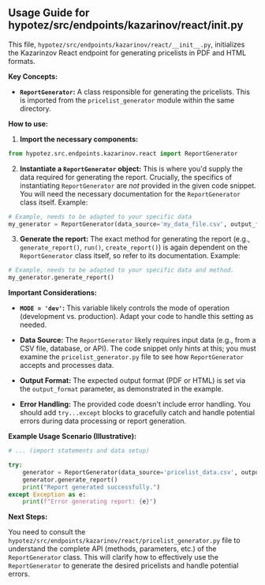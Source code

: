 ## Usage Guide for hypotez/src/endpoints/kazarinov/react/__init__.py

This file, `hypotez/src/endpoints/kazarinov/react/__init__.py`, initializes the Kazarinzov React endpoint for generating pricelists in PDF and HTML formats.

**Key Concepts:**

* **`ReportGenerator`:** A class responsible for generating the pricelists.  This is imported from the `pricelist_generator` module within the same directory.

**How to use:**

1. **Import the necessary components:**

```python
from hypotez.src.endpoints.kazarinov.react import ReportGenerator
```

2. **Instantiate a `ReportGenerator` object:**  This is where you'd supply the data required for generating the report.  Crucially, the specifics of instantiating `ReportGenerator` are *not* provided in the given code snippet.  You will need the necessary documentation for the `ReportGenerator` class itself.  Example:

```python
# Example, needs to be adapted to your specific data
my_generator = ReportGenerator(data_source='my_data_file.csv', output_format='pdf') 
```

3. **Generate the report:**  The exact method for generating the report (e.g., `generate_report()`, `run()`, `create_report()`) is again dependent on the `ReportGenerator` class itself, so refer to its documentation.  Example:


```python
# Example, needs to be adapted to your specific data and method.
my_generator.generate_report() 
```

**Important Considerations:**

* **`MODE = 'dev'`:** This variable likely controls the mode of operation (development vs. production).  Adapt your code to handle this setting as needed.

* **Data Source:**  The `ReportGenerator` likely requires input data (e.g., from a CSV file, database, or API). The code snippet only hints at this; you must examine the `pricelist_generator.py` file to see how `ReportGenerator` accepts and processes data.

* **Output Format:**  The expected output format (PDF or HTML) is set via the `output_format` parameter, as demonstrated in the example.

* **Error Handling:**  The provided code doesn't include error handling. You should add `try...except` blocks to gracefully catch and handle potential errors during data processing or report generation.


**Example Usage Scenario (Illustrative):**

```python
# ... (import statements and data setup)

try:
    generator = ReportGenerator(data_source='pricelist_data.csv', output_format='pdf')
    generator.generate_report()
    print("Report generated successfully.")
except Exception as e:
    print(f"Error generating report: {e}")

```


**Next Steps:**

You need to consult the `hypotez/src/endpoints/kazarinov/react/pricelist_generator.py` file to understand the complete API (methods, parameters, etc.) of the `ReportGenerator` class.  This will clarify how to effectively use the `ReportGenerator` to generate the desired pricelists and handle potential errors.